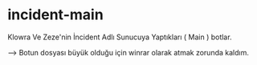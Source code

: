 # incident-main
Klowra Ve Zeze'nin İncident Adlı Sunucuya Yaptıkları ( Main ) botlar.

--> Botun dosyası büyük olduğu için winrar olarak atmak zorunda kaldım.

